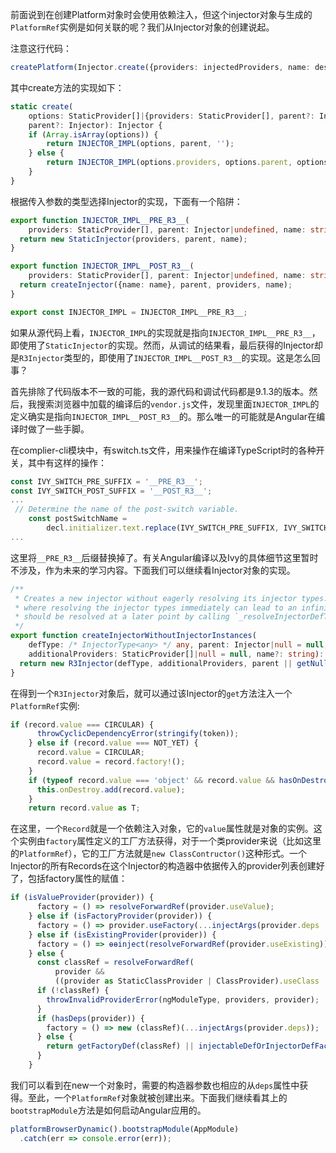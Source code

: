 前面说到在创建Platform对象时会使用依赖注入，但这个injector对象与生成的`PlatformRef`实例是如何关联的呢？我们从Injector对象的创建说起。

注意这行代码：
```ts
createPlatform(Injector.create({providers: injectedProviders, name: desc}));
```
其中create方法的实现如下：
```ts
static create(
    options: StaticProvider[]|{providers: StaticProvider[], parent?: Injector, name?: string},
    parent?: Injector): Injector {
    if (Array.isArray(options)) {
        return INJECTOR_IMPL(options, parent, '');
    } else {
        return INJECTOR_IMPL(options.providers, options.parent, options.name || '');
    }
}
```
根据传入参数的类型选择Injector的实现，下面有一个陷阱：
```ts
export function INJECTOR_IMPL__PRE_R3__(
    providers: StaticProvider[], parent: Injector|undefined, name: string) {
  return new StaticInjector(providers, parent, name);
}

export function INJECTOR_IMPL__POST_R3__(
    providers: StaticProvider[], parent: Injector|undefined, name: string) {
  return createInjector({name: name}, parent, providers, name);
}

export const INJECTOR_IMPL = INJECTOR_IMPL__PRE_R3__;
```
如果从源代码上看，`INJECTOR_IMPL`的实现就是指向`INJECTOR_IMPL__PRE_R3__`，即使用了`StaticInjector`的实现。然而，从调试的结果看，最后获得的Injector却是`R3Injector`类型的，即使用了`INJECTOR_IMPL__POST_R3__`的实现。这是怎么回事？

首先排除了代码版本不一致的可能，我的源代码和调试代码都是9.1.3的版本。然后，我搜索浏览器中加载的编译后的`vendor.js`文件，发现里面`INJECTOR_IMPL`的定义确实是指向`INJECTOR_IMPL__POST_R3__`的。那么唯一的可能就是Angular在编译时做了一些手脚。

在complier-cli模块中，有switch.ts文件，用来操作在编译TypeScript时的各种开关，其中有这样的操作：
```ts
const IVY_SWITCH_PRE_SUFFIX = '__PRE_R3__';
const IVY_SWITCH_POST_SUFFIX = '__POST_R3__';
...
 // Determine the name of the post-switch variable.
    const postSwitchName =
        decl.initializer.text.replace(IVY_SWITCH_PRE_SUFFIX, IVY_SWITCH_POST_SUFFIX);
...
```
这里将`__PRE_R3__`后缀替换掉了。有关Angular编译以及Ivy的具体细节这里暂时不涉及，作为未来的学习内容。下面我们可以继续看Injector对象的实现。

```ts
/**
 * Creates a new injector without eagerly resolving its injector types. Can be used in places
 * where resolving the injector types immediately can lead to an infinite loop. The injector types
 * should be resolved at a later point by calling `_resolveInjectorDefTypes`.
 */
export function createInjectorWithoutInjectorInstances(
    defType: /* InjectorType<any> */ any, parent: Injector|null = null,
    additionalProviders: StaticProvider[]|null = null, name?: string): R3Injector {
  return new R3Injector(defType, additionalProviders, parent || getNullInjector(), name);
}
```
在得到一个`R3Injector`对象后，就可以通过该Injector的`get`方法注入一个`PlatformRef`实例:

```ts
if (record.value === CIRCULAR) {
      throwCyclicDependencyError(stringify(token));
    } else if (record.value === NOT_YET) {
      record.value = CIRCULAR;
      record.value = record.factory!();
    }
    if (typeof record.value === 'object' && record.value && hasOnDestroy(record.value)) {
      this.onDestroy.add(record.value);
    }
    return record.value as T;
```
在这里，一个`Record`就是一个依赖注入对象，它的`value`属性就是对象的实例。这个实例由`factory`属性定义的工厂方法获得，对于一个类provider来说（比如这里的`PlatformRef`），它的工厂方法就是`new ClassContructor()`这种形式。一个Injector的所有Records在这个Injector的构造器中依据传入的provider列表创建好了，包括factory属性的赋值：

```ts
if (isValueProvider(provider)) {
      factory = () => resolveForwardRef(provider.useValue);
    } else if (isFactoryProvider(provider)) {
      factory = () => provider.useFactory(...injectArgs(provider.deps || []));
    } else if (isExistingProvider(provider)) {
      factory = () => ɵɵinject(resolveForwardRef(provider.useExisting));
    } else {
      const classRef = resolveForwardRef(
          provider &&
          ((provider as StaticClassProvider | ClassProvider).useClass || provider.provide));
      if (!classRef) {
        throwInvalidProviderError(ngModuleType, providers, provider);
      }
      if (hasDeps(provider)) {
        factory = () => new (classRef)(...injectArgs(provider.deps));
      } else {
        return getFactoryDef(classRef) || injectableDefOrInjectorDefFactory(classRef);
      }
    }
```
我们可以看到在new一个对象时，需要的构造器参数也相应的从`deps`属性中获得。至此，一个`PlatformRef`对象就被创建出来。下面我们继续看其上的`bootstrapModule`方法是如何启动Angular应用的。

```ts
platformBrowserDynamic().bootstrapModule(AppModule)
  .catch(err => console.error(err));
```